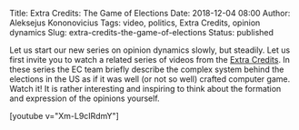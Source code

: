 Title: Extra Credits: The Game of Elections
Date: 2018-12-04 08:00
Author: Aleksejus Kononovicius
Tags: video, politics, Extra Credits, opinion dynamics
Slug: extra-credits-the-game-of-elections
Status: published

Let us start our new series on opinion dynamics slowly, but steadily. Let us
first invite you to watch a related series of videos from the
[Extra Credits](https://www.youtube.com/channel/UCCODtTcd5M1JavPCOr_Uydg). In
these series the EC team briefly describe the complex system behind the
elections in the US as if it was well (or not so well) crafted computer game.
Watch it! It is rather interesting and inspiring to think about the formation
and expression of the opinions yourself.

[youtube v="Xm-L9cIRdmY"]

